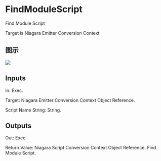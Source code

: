 # FindModuleScript

Find Module Script

Target is Niagara Emitter Conversion Context

## 图示

![]($-20221218-19014024.png)

## Inputs

In: Exec.

Target: Niagara Emitter Conversion Context Object Reference.

Script Name String: String.  

## Outputs

Out: Exec.

Return Value: Niagara Script Conversion Context Object Reference. Find Module Script.

